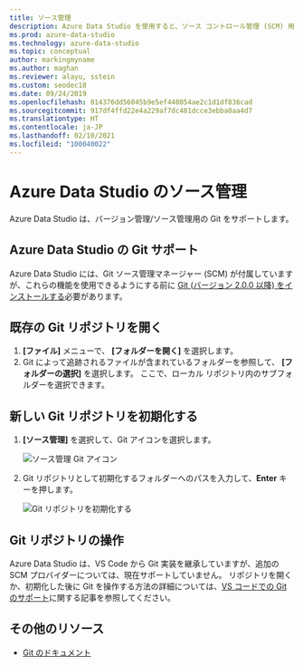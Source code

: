 ```yaml
---
title: ソース管理
description: Azure Data Studio を使用すると、ソース コントロール管理 (SCM) 用に Git をサポートできます。 既存の Git リポジトリを開く方法と、新しい Git リポジトリを初期化する方法について説明します。
ms.prod: azure-data-studio
ms.technology: azure-data-studio
ms.topic: conceptual
author: markingmyname
ms.author: maghan
ms.reviewer: alayu, sstein
ms.custom: seodec18
ms.date: 09/24/2019
ms.openlocfilehash: 014376dd56045b9e5ef440054ae2c1d1df836cad
ms.sourcegitcommit: 917df4ffd22e4a229af7dc481dcce3ebba0aa4d7
ms.translationtype: HT
ms.contentlocale: ja-JP
ms.lasthandoff: 02/10/2021
ms.locfileid: "100040022"
---
```

# <a name="source-control-in-azure-data-studio"></a>Azure Data Studio のソース管理

Azure Data Studio は、バージョン管理/ソース管理用の Git をサポートします。

## <a name="git-support-in-azure-data-studio"></a>Azure Data Studio の Git サポート

Azure Data Studio には、Git ソース管理マネージャー (SCM) が付属していますが、これらの機能を使用できるようにする前に [Git (バージョン 2.0.0 以降) をインストールする](https://git-scm.com/download)必要があります。

## <a name="open-an-existing-git-repository"></a>既存の Git リポジトリを開く

1. **[ファイル]** メニューで、 **[フォルダーを開く]** を選択します。
2. Git によって追跡されるファイルが含まれているフォルダーを参照して、 **[フォルダーの選択]** を選択します。 ここで、ローカル リポジトリ内のサブフォルダーを選択できます。

## <a name="initialize-a-new-git-repository"></a>新しい Git リポジトリを初期化する

1. **[ソース管理]** を選択して、Git アイコンを選択します。

   ![ソース管理 Git アイコン](media/source-control/source-control.png)

1. Git リポジトリとして初期化するフォルダーへのパスを入力して、**Enter** キーを押します。

   ![Git リポジトリを初期化する](media/source-control/initialize-git-repository.png)

## <a name="working-with-git-repositories"></a>Git リポジトリの操作

Azure Data Studio は、VS Code から Git 実装を継承していますが、追加の SCM プロバイダーについては、現在サポートしていません。 リポジトリを開くか、初期化した後に Git を操作する方法の詳細については、[VS コードでの Git のサポート](https://code.visualstudio.com/docs/editor/versioncontrol#_git-support)に関する記事を参照してください。

## <a name="additional-resources"></a>その他のリソース

- [Git のドキュメント](https://git-scm.com/documentation)
